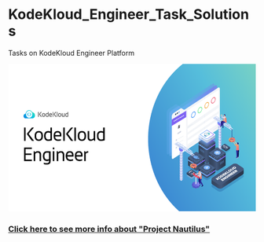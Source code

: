 # KodeKloud_Engineer_Task_Solutions
Tasks on KodeKloud Engineer Platform

<p align= "center"><img src="https://github.com/ROHAN0011/KodeKloud_Engineer_PracticeQ/blob/e2a64830e7e4fd2674361421fde2a51e83a0fda9/KodeKloud%20Engineer.png" width="600" height= "300">

<h3><a href="https://kodekloudhub.github.io/kodekloud-engineer/docs/projects/nautilus">Click here to see more info about "Project Nautilus"</a></h3>
